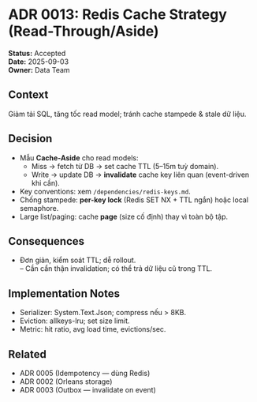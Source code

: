 # ADR 0013: Redis Cache Strategy (Read-Through/Aside)
**Status:** Accepted  
**Date:** 2025-09-03  
**Owner:** Data Team

## Context
Giảm tải SQL, tăng tốc read model; tránh cache stampede & stale dữ liệu.

## Decision
- Mẫu **Cache-Aside** cho read models:
  - Miss → fetch từ DB → set cache TTL (5–15m tuỳ domain).
  - Write → update DB → **invalidate** cache key liên quan (event-driven khi cần).
- Key conventions: xem `/dependencies/redis-keys.md`.
- Chống stampede: **per-key lock** (Redis SET NX + TTL ngắn) hoặc local semaphore.
- Large list/paging: cache **page** (size cố định) thay vì toàn bộ tập.

## Consequences
+ Đơn giản, kiểm soát TTL; dễ rollout.  
– Cần cẩn thận invalidation; có thể trả dữ liệu cũ trong TTL.

## Implementation Notes
- Serializer: System.Text.Json; compress nếu > 8KB.  
- Eviction: allkeys-lru; set size limit.  
- Metric: hit ratio, avg load time, evictions/sec.

## Related
- ADR 0005 (Idempotency — dùng Redis)  
- ADR 0002 (Orleans storage)  
- ADR 0003 (Outbox — invalidate on event)
